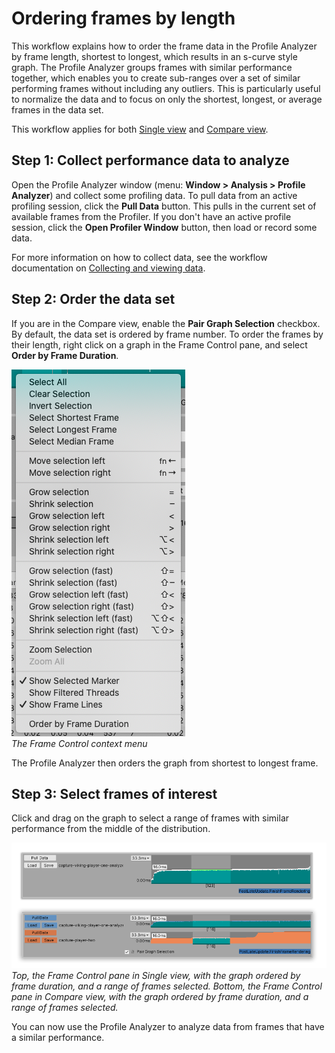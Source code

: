 # Ordering frames by length

This workflow explains how to order the frame data in the Profile Analyzer by frame length, shortest to longest, which results in an s-curve style graph. The Profile Analyzer groups frames with similar performance together, which enables you to create sub-ranges over a set of similar performing frames without including any outliers. This is particularly useful to normalize the data and to focus on only the shortest, longest, or average frames in the data set.

This workflow applies for both [Single view](single-view.md) and [Compare view](compare-view.md).

## Step 1: Collect performance data to analyze

Open the Profile Analyzer window (menu: **Window &gt; Analysis &gt; Profile Analyzer**) and collect some profiling data. To pull data from an active profiling session, click the **Pull Data** button. This pulls in the current set of available frames from the Profiler. If you don't have an active profile session, click the **Open Profiler Window** button, then load or record some data.

For more information on how to collect data, see the workflow documentation on [Collecting and viewing data](collecting-and-viewing-data.md).

## Step 2: Order the data set

If you are in the Compare view, enable the **Pair Graph Selection** checkbox. By default, the data set is ordered by frame number. To order the frames by their length, right click on a graph in the Frame Control pane, and select **Order by Frame Duration**.

![Frame Control context menu](images/frame-control-context-menu.png)<br/>*The Frame Control context menu*

The Profile Analyzer then orders the graph from shortest to longest frame.

## Step 3: Select frames of interest

Click and drag on the graph to select a range of frames with similar performance from the middle of the distribution.

![Frames ordered by duration](images/profile-analyzer-frame-duration.png)<br/>*Top, the Frame Control pane in Single view, with the graph ordered by frame duration, and a range of frames selected. Bottom, the Frame Control pane in Compare view, with the graph ordered by frame duration, and a range of frames selected.*

You can now use the Profile Analyzer to analyze data from frames that have a similar performance.
